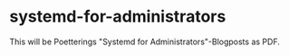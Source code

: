 # systemd-for-administrators
This will be Poetterings "Systemd for Administrators"-Blogposts as PDF.
